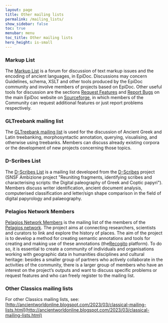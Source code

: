 ```yaml
---
layout: page
title: Other mailing lists
permalink: /mailing_lists/
show_sidebar: false
toc: true
menubar: menu
toc_title: Other mailing lists
hero_height: is-small
---
```


### Markup List 
The [Markup List](https://lsv.uky.edu/archives/markup.html) is a forum for discussion of text markup issues and the encoding of ancient
 languages, in EpiDoc. Discussions may concern Guidelines, schema,
 XSLT and other tools produced by the EpiDoc community and involve
members of projects based on EpiDoc. Other useful tools for discussion are the sections 
[Request Features](https://sourceforge.net/p/epidoc/feature-requests/) and
 [Report Bugs](https://sourceforge.net/p/epidoc/bugs/) on the main EpiDoc website on
  [Sourceforge](https://sourceforge.net/p/epidoc/wiki/Home/), in which members of the Community can request additional features 
  or just report problems respectively.  

### GLTreebank mailing list 
The [GLTreebank mailing list](https://groups.google.com/g/gltreebank) 
is used for the discussion of Ancient Greek and Latin treebanking, morphosyntactic
annotation, querying, visualising, and otherwise using treebanks.
Members can discuss already existing corpora or the development of
new projects concerning those topics.  

### D-Scribes List  
 The [D-Scribes List](http://lists.d-scribes.org/mailman/listinfo/mailinglist) is a mailing list developed from the
 [D-Scribes](https://d-scribes.philhist.unibas.ch/en/) project (SNSF Ambizione project "Reuniting fragments, identifying
 scribes and characterising scripts: the Digital paleography of Greek and Coptic papyri"). Members discuss writer identification,
 ancient document analysis, computerised classification and letter/sign shape comparison in the field of digital papyrology
 and palaeography.  

### Pelagios Network Members  
[Pelagios Network
Members](https://groups.google.com/g/pelagios-network) is the mailing list of the members of the [Pelagios
network](https://pelagios.org/). The project aims at connecting researchers, scientists and curators to link and
explore the history of places. The aim of the project is to develop a method for creating semantic annotations and tools for
creating and making use of these annotations (the[Recogito](https://recogito.pelagios.org/) platform). To do
so, it is essential to create a community of individuals and organisations working with geographic data in humanities
disciplines and cultural heritage: besides a smaller group of
partners who actively collaborate in the activities of the
community, there is a larger group of members who have an interest
on the project’s outputs and want to discuss specific problems or
request features and who can freely register to the mailing
list.  

### Other Classics mailing lists

For other Classics mailing lists, see:  
[http://ancientworldonline.blogspot.com/2023/03/classical-mailing-lists.html](http://ancientworldonline.blogspot.com/2023/03/classical-mailing-lists.html)
